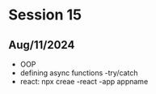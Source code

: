 # Session 15
## Aug/11/2024

- OOP
- defining async functions
-try/catch
- react:
    npx creae -react -app appname
